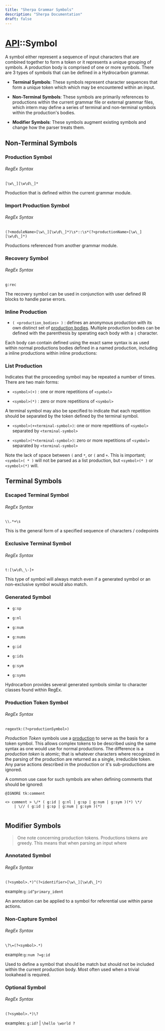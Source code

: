 ```yaml
---
title: "Sherpa Grammar Symbols"
description: "Sherpa Documentation"
draft: false
---
```


# [API](./api.index.md)::Symbol


A symbol either represent a sequence of input characters that are combined together to form
a token or it represents a unique grouping of symbols. A production body is comprised of one or
more symbols. There are 3 types of symbols that can be defined in a Hydrocarbon grammar.


- **Terminal Symbols**:
These symbols represent character sequences that form a unique token which which may be encountered
within an input.

- **Non-Terminal Symbols**: 
These symbols are primarily references to productions within the current grammar file or
external grammar files, which intern may define a series of terminal and non-terminal symbols
within the production's bodies. 

- **Modifier Symbols**:
These symbols augment existing symbols and change how the parser treats them.


## Non-Terminal Symbols

### Production Symbol

###### RegEx Syntax
```regex
[\w\_][\w\d\_]*
```
Production that is defined within the current grammar module.

### Import Production Symbol

###### RegEx Syntax
```regex
(?<moduleName>[\w\_][\w\d\_]*)\s*::\s*(?<productionName>[\w\_][\w\d\_]*)
```
Productions referenced from another grammar module.

### Recovery Symbol

###### RegEx Syntax
```regex
g:rec
```

The recovery symbol can be used in conjunction with user defined IR blocks to handle
parse errors. 

### Inline Production

- `( <production_bodies> )` : defines an anonymous production with its own distinct set of [production bodies](./api.production_body.index.md). 
Multiple production bodies can be defined with the parenthesis by sperating each body with a `|` character. 

Each body can contain defined using the exact same syntax is as used within normal productions bodies defined in a named production, 
including a inline productions within inline productions:



### List Production

Indicates that the proceeding symbol may be repeated a number of times. There are two main forms:

- `<symbol>(+)` : one or more repetitions of `<symbol>`

- `<symbol>(*)` : zero or more repetitions of `<symbol>`

A terminal symbol may also be specified to indicate that each repetition should be separated by
the token defined by the terminal symbol.

- `<symbol>(+<terminal-symbol>)`: one or more repetitions of `<symbol>` separated by `<terminal-symbol>` 

- `<symbol>(*<terminal-symbol>)`: zero or more repetitions of `<symbol>` separated by `<terminal-symbol>` 


Note the lack of space between `(` and `*`, or `(` and `+`. This is important; `<symbol>( * )` will not
be parsed as a list production, but `<symbol>(* )` or `<symbol>(*)` will.

## Terminal Symbols

### Escaped Terminal Symbol

###### RegEx Syntax
```regex
\\.*+\s
```

This is the general form of a specified sequence of characters / codepoints

### Exclusive Terminal Symbol

###### RegEx Syntax
```regex
t:[\w\d\_\-]+
```

This type of symbol will always match even if a generated symbol or an non-exclusive symbol would also match.

### Generated Symbol

- `g:sp`

- `g:nl`

- `g:num`

- `g:nums`

- `g:id`

- `g:ids`

- `g:sym`

- `g:syms`


Hydrocarbon provides several generated symbols similar to character classes found within RegEx. 

### Production Token Symbol

###### RegEx Syntax
```
regextk:(?<productionSymbol>)
```

*Production Token* symbols use a [production](./api.production.index.md) to serve as the basis for a token symbol. This allows complex tokens to be described using the same syntax as one would use for normal productions. The difference is a *production token* is atomic; that is whatever characters where recognized in the parsing of the production are returned as a single, irreducible token. Any parse actions described in the production or it's sub-productions are ignored. 

A common use case for such symbols are when defining comments that should be ignored: 
```
@IGNORE tk:comment

<> comment > \/* ( g:id | g:nl | g:sp | g:num | g:sym )(*) \*/ 
    | \// ( g:id | g:sp | g:num | g:sym )(*)


```

## Modifier Symbols

> One note concerning production tokens. Productions tokens are greedy. This means that when parsing an input where 

### Annotated Symbol

###### RegEx Syntax
```regex
(?<symbol>.*)^(?<identifier>[\w\_][\w\d\_]*)
```

example:`g:id^primary_ident`

An annotation can be applied to a symbol for referential use within parse actions.

### Non-Capture Symbol

###### RegEx Syntax
```regex
\?\=(?<symbol>.*)
```
example:`g:num ?=g:id`

Used to define a symbol that should be match but should not be included within the current production body. Most often used when a trivial lookahead is required.

### Optional Symbol

###### RegEx Syntax
```regex
(?<symbol>.*)\?
```

examples: `g:id?` | `\hello \world ?`



